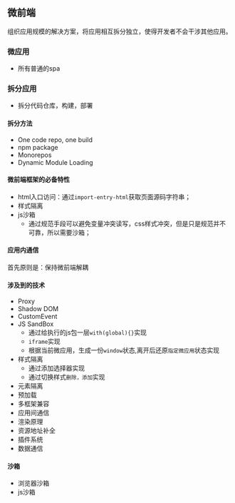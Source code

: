 ## 微前端

组织应用规模的解决方案，将应用相互拆分独立，使得开发者不会干涉其他应用。

### 微应用

- 所有普通的spa

### 拆分应用

- 拆分代码仓库，构建，部署

#### 拆分方法
- One code repo, one build
- npm package
- Monorepos
- Dynamic Module Loading

#### 微前端框架的必备特性

- html入口访问：通过`import-entry-html`获取页面源码字符串；
- 样式隔离
- js沙箱
  - 通过规范手段可以避免变量冲突读写，css样式冲突，但是只是规范并不可靠，所以需要沙箱；

#### 应用内通信

首先原则是：保持微前端解耦

#### 涉及到的技术

- Proxy
- Shadow DOM
- CustomEvent
- JS SandBox
  - 通过给执行的js包一层`with(global){}`实现
  - `iframe`实现
  - 根据当前微应用，生成一份`window`状态,离开后还原`指定微应用`状态实现
- 样式隔离
  - 通过添加选择器实现
  - 通过切换样式`删除，添加`实现
- 元素隔离
- 预加载
- 多框架兼容
- 应用间通信
- 渲染原理
- 资源地址补全
- 插件系统
- 数据通信

#### 沙箱

- 浏览器沙箱
- js沙箱